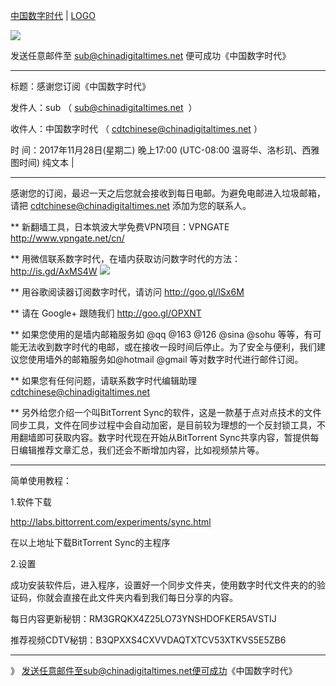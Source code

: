 
[中国数字时代](https://chinadigitaltimes.net/chinese/) | [LOGO](https://chinadigitaltimes.net/chinese/wp-content/themes/cdt/images/header-bg.jpg)

<img src="https://camo.githubusercontent.com/234ba4597a33c9a52553c385be52f615fad5314a/68747470733a2f2f6368696e616469676974616c74696d65732e6e65742f6368696e6573652f77702d636f6e74656e742f7468656d65732f6364742f696d616765732f6865616465722d62672e6a7067"/>

发送任意邮件至 sub@chinadigitaltimes.net 便可成功《中国数字时代》 

------------------------------------------------------------

标题：感谢您订阅《中国数字时代》 
	
发件人：sub （ <sub@chinadigitaltimes.net>  ）

收件人：中国数字时代 （ <cdtchinese@chinadigitaltimes.net> ）

时   间：2017年11月28日(星期二) 晚上17:00 (UTC-08:00 温哥华、洛杉玑、西雅图时间)	纯文本 |

--------------------------------------------------------------------

感谢您的订阅，最迟一天之后您就会接收到每日电邮。为避免电邮进入垃圾邮箱，请把 cdtchinese@chinadigitaltimes.net 添加为您的联系人。

** 新翻墙工具，日本筑波大学免费VPN项目：VPNGATE http://www.vpngate.net/cn/

** 用微信联系数字时代，在墙内获取访问数字时代的方法：http://is.gd/AxMS4W
<img src="https://gfwhiking.org/chinese/files/2012/11/cdt_wechat.jpg"/>

** 用谷歌阅读器订阅数字时代，请访问 http://goo.gl/lSx6M

** 请在 Google+ 跟随我们 http://goo.gl/OPXNT

** 如果您使用的是墙内邮箱服务如 @qq @163 @126 @sina @sohu 等等，有可能无法收到数字时代的电邮，或在接收一段时间后停止。为了安全与便利，我们建议您使用墙外的邮箱服务如@hotmail @gmail 等对数字时代进行邮件订阅。

** 如果您有任何问题，请联系数字时代编辑助理 cdtchinese@chinadigitaltimes.net

** 另外给您介绍一个叫BitTorrent Sync的软件，这是一款基于点对点技术的文件同步工具，文件在同步过程中会自动加密，是目前较为理想的一个反封锁工具，不用翻墙即可获取内容。数字时代现在开始从BitTorrent Sync共享内容，暂提供每日编辑推荐文章汇总，我们还会不断增加内容，比如视频禁片等。

--------------------------------------------------------------------


简单使用教程：

1.软件下载

http://labs.bittorrent.com/experiments/sync.html

在以上地址下载BitTorrent Sync的主程序

2.设置

成功安装软件后，进入程序，设置好一个同步文件夹，使用数字时代文件夹的的验证码，你就会直接在此文件夹内看到我们每日分享的内容。

每日内容更新秘钥：RM3GRQKX4Z25LO73YNSHDOFKER5AVSTIJ

推荐视频CDTV秘钥：B3QPXXS4CXVVDAQTXTCV53XTKVS5E5ZB6

--------------------------------------------------------------------
》 发送任意邮件至sub@chinadigitaltimes.net便可成功《中国数字时代》 

